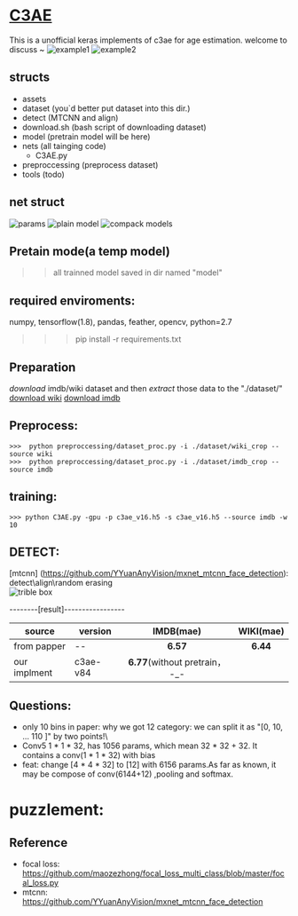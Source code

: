 # [C3AE]( https://arxiv.org/abs/1904.05059 )

This is a unofficial keras implements of c3ae for age estimation. welcome to discuss ~ 
![example1](https://raw.githubusercontent.com/StevenBanama/C3AE/master/assets/example1.jpg)
![example2](https://raw.githubusercontent.com/StevenBanama/C3AE/master/assets/example1.jpg)


## structs
   - assets 
   - dataset (you`d better put dataset into this dir.)
   - detect (MTCNN and align)
   - download.sh (bash script of downloading dataset)
   - model (pretrain model will be here)
   - nets (all tainging code)
       - C3AE.py 
   - preproccessing (preprocess dataset)
   - tools (todo)

## net struct
![params](https://raw.githubusercontent.com/StevenBanama/C3AE/master/assets/params.png)
![plain model](https://raw.githubusercontent.com/StevenBanama/C3AE/master/assets/plain_model.png)
![compack models](https://raw.githubusercontent.com/StevenBanama/C3AE/master/assets/compack_model.png)

## Pretain mode(a temp model)
   >> all trainned  model saved in dir named "model"

## required enviroments:
   numpy, tensorflow(1.8), pandas, feather, opencv, python=2.7
   
   >>> pip install -r requirements.txt

##  Preparation
*download*  imdb/wiki dataset and then *extract* those data to the "./dataset/" \
 [download wiki]( https://data.vision.ee.ethz.ch/cvl/rrothe/imdb-wiki/static/wiki_crop.tar) 
 [download imdb]( https://data.vision.ee.ethz.ch/cvl/rrothe/imdb-wiki/static/imdb_crop.tar)
 

## Preprocess:
    >>>  python preproccessing/dataset_proc.py -i ./dataset/wiki_crop --source wiki
    >>>  python preproccessing/dataset_proc.py -i ./dataset/imdb_crop --source imdb

## training: 
    >>> python C3AE.py -gpu -p c3ae_v16.h5 -s c3ae_v16.h5 --source imdb -w 10


## DETECT: 
   [mtcnn] (https://github.com/YYuanAnyVision/mxnet_mtcnn_face_detection):  detect\align\random erasing \
   ![trible box](https://raw.githubusercontent.com/StevenBanama/C3AE/master/assets/triple_boundbox.png)


--------[result]-----------------

|source|version|IMDB(mae)|WIKI(mae)|
| -- | -- | :--: | :--: |
| from papper | -- | **6.57** | **6.44** |
| our implment | c3ae-v84 | **6.77**(without pretrain， -_-||) | 6.74 |


## Questions: 
   - only 10 bins in paper: why we got 12 category: we can split it as "[0, 10, ... 110 ]" by two points!\
   - Conv5 1 * 1 * 32, has 1056 params, which mean 32 * 32 + 32. It contains a conv(1 * 1 * 32) with bias 
   - feat: change [4 * 4 * 32] to [12] with 6156 params.As far as known, it may be compose of  conv(6144+12) ,pooling and softmax.

# puzzlement:
   
## Reference
  - focal loss: https://github.com/maozezhong/focal_loss_multi_class/blob/master/focal_loss.py
  - mtcnn: https://github.com/YYuanAnyVision/mxnet_mtcnn_face_detection
  
